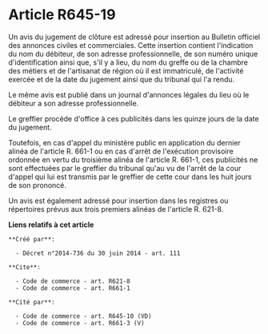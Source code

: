 # Article R645-19

Un avis du jugement de clôture est adressé pour insertion au Bulletin officiel des annonces civiles et commerciales. Cette
insertion contient l'indication du nom du débiteur, de son adresse professionnelle, de son numéro unique d'identification
ainsi que, s'il y a lieu, du nom du greffe ou de la chambre des métiers et de l'artisanat de région où il est immatriculé, de
l'activité exercée et de la date du jugement ainsi que du tribunal qui l'a rendu. 

Le même avis est publié dans un journal d'annonces légales du lieu où le débiteur a son adresse professionnelle. 

Le greffier procède d'office à ces publicités dans les quinze jours de la date du jugement. 

Toutefois, en cas d'appel du ministère public en application du dernier alinéa de l'article R. 661-1 ou en cas d'arrêt de
l'exécution provisoire ordonnée en vertu du troisième alinéa de l'article R. 661-1, ces publicités ne sont effectuées par le
greffier du tribunal qu'au vu de l'arrêt de la cour d'appel qui lui est transmis par le greffier de cette cour dans les huit
jours de son prononcé. 

Un avis est également adressé pour insertion dans les registres ou répertoires prévus aux trois premiers alinéas de l'article
R. 621-8.

**Liens relatifs à cet article**

	**Créé par**:

	  - Décret n°2014-736 du 30 juin 2014 - art. 111

	**Cite**:

	  - Code de commerce - art. R621-8
	  - Code de commerce - art. R661-1

	**Cité par**:

	  - Code de commerce - art. R645-10 (VD)
	  - Code de commerce - art. R661-3 (V)
